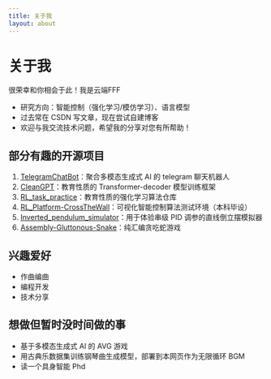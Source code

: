 ```yaml
---
title: 关于我
layout: about
---
```


# 关于我
很荣幸和你相会于此！我是云端FFF
- 研究方向：智能控制（强化学习/模仿学习）、语言模型
- 过去常在 CSDN 写文章，现在尝试自建博客
- 欢迎与我交流技术问题，希望我的分享对您有所帮助！

## 部分有趣的开源项目
1. [TelegramChatBot](https://github.com/wxc971231/TelegramChatBot)：聚合多模态生成式 AI 的 telegram 聊天机器人
2. [CleanGPT](https://github.com/wxc971231/CleanGPT)：教育性质的 Transformer-decoder 模型训练框架
3. [RL_task_practice](https://github.com/wxc971231/RL_task_practice)：教育性质的强化学习算法仓库
4. [RL_Platform-CrossTheWall](https://github.com/wxc971231/RL_Platform-CrossTheWall)：可视化智能控制算法测试环境（本科毕设）
5. [Inverted_pendulum_simulator](https://github.com/wxc971231/Inverted_pendulum_simulator)：用于体验串级 PID 调参的直线倒立摆模拟器
6. [Assembly-Gluttonous-Snake](https://github.com/wxc971231/Assembly-Gluttonous-Snake)：纯汇编贪吃蛇游戏

## 兴趣爱好
- 作曲编曲
- 编程开发
- 技术分享

## 想做但暂时没时间做的事
- 基于多模态生成式 AI 的 AVG 游戏
- 用古典乐数据集训练钢琴曲生成模型，部署到本网页作为无限循环 BGM
- 读一个具身智能 Phd